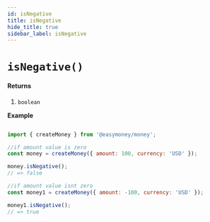 ```yaml
---
id: isNegative
title: isNegative
hide_title: true
sidebar_label: isNegative
---
```



# `isNegative()`

#### Returns

1. `boolean`


**Example**

```js

import { createMoney } from '@easymoney/money';

//if amount value is zero
const money = createMoney({ amount: 100, currency: 'USD' });

money.isNegative();
// => false

//if amount value isnt zero
const money1 = createMoney({ amount: -100, currency: 'USD' });

money1.isNegative();
// => true

```